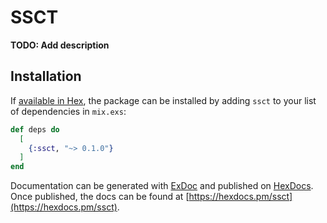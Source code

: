 # SSCT

**TODO: Add description**

## Installation

If [available in Hex](https://hex.pm/docs/publish), the package can be installed
by adding `ssct` to your list of dependencies in `mix.exs`:

```elixir
def deps do
  [
    {:ssct, "~> 0.1.0"}
  ]
end
```

Documentation can be generated with [ExDoc](https://github.com/elixir-lang/ex_doc)
and published on [HexDocs](https://hexdocs.pm). Once published, the docs can
be found at [https://hexdocs.pm/ssct](https://hexdocs.pm/ssct).

